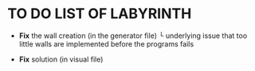 # TO DO LIST OF LABYRINTH

- **Fix** the wall creation (in the generator file)
└ underlying issue that too little walls are implemented before the programs fails 

- **Fix** solution (in visual file)